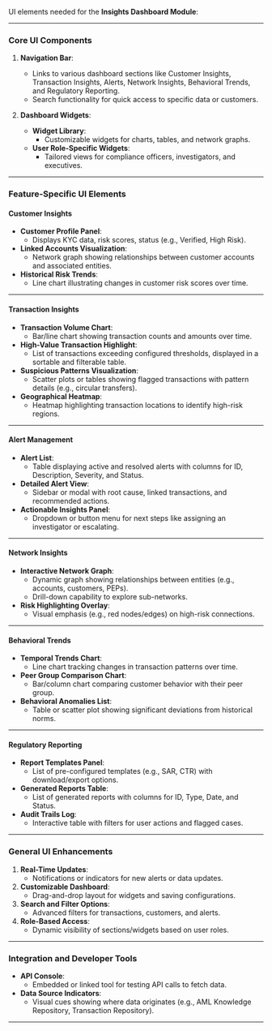 UI elements needed for the **Insights Dashboard Module**:

---

### **Core UI Components**

1. **Navigation Bar**:
   - Links to various dashboard sections like Customer Insights, Transaction Insights, Alerts, Network Insights, Behavioral Trends, and Regulatory Reporting.
   - Search functionality for quick access to specific data or customers.

2. **Dashboard Widgets**:
   - **Widget Library**:
     - Customizable widgets for charts, tables, and network graphs.
   - **User Role-Specific Widgets**:
     - Tailored views for compliance officers, investigators, and executives.

---

### **Feature-Specific UI Elements**

#### **Customer Insights**
- **Customer Profile Panel**:
  - Displays KYC data, risk scores, status (e.g., Verified, High Risk).
- **Linked Accounts Visualization**:
  - Network graph showing relationships between customer accounts and associated entities.
- **Historical Risk Trends**:
  - Line chart illustrating changes in customer risk scores over time.

---

#### **Transaction Insights**
- **Transaction Volume Chart**:
  - Bar/line chart showing transaction counts and amounts over time.
- **High-Value Transaction Highlight**:
  - List of transactions exceeding configured thresholds, displayed in a sortable and filterable table.
- **Suspicious Patterns Visualization**:
  - Scatter plots or tables showing flagged transactions with pattern details (e.g., circular transfers).
- **Geographical Heatmap**:
  - Heatmap highlighting transaction locations to identify high-risk regions.

---

#### **Alert Management**
- **Alert List**:
  - Table displaying active and resolved alerts with columns for ID, Description, Severity, and Status.
- **Detailed Alert View**:
  - Sidebar or modal with root cause, linked transactions, and recommended actions.
- **Actionable Insights Panel**:
  - Dropdown or button menu for next steps like assigning an investigator or escalating.

---

#### **Network Insights**
- **Interactive Network Graph**:
  - Dynamic graph showing relationships between entities (e.g., accounts, customers, PEPs).
  - Drill-down capability to explore sub-networks.
- **Risk Highlighting Overlay**:
  - Visual emphasis (e.g., red nodes/edges) on high-risk connections.

---

#### **Behavioral Trends**
- **Temporal Trends Chart**:
  - Line chart tracking changes in transaction patterns over time.
- **Peer Group Comparison Chart**:
  - Bar/column chart comparing customer behavior with their peer group.
- **Behavioral Anomalies List**:
  - Table or scatter plot showing significant deviations from historical norms.

---

#### **Regulatory Reporting**
- **Report Templates Panel**:
  - List of pre-configured templates (e.g., SAR, CTR) with download/export options.
- **Generated Reports Table**:
  - List of generated reports with columns for ID, Type, Date, and Status.
- **Audit Trails Log**:
  - Interactive table with filters for user actions and flagged cases.

---

### **General UI Enhancements**
1. **Real-Time Updates**:
   - Notifications or indicators for new alerts or data updates.
2. **Customizable Dashboard**:
   - Drag-and-drop layout for widgets and saving configurations.
3. **Search and Filter Options**:
   - Advanced filters for transactions, customers, and alerts.
4. **Role-Based Access**:
   - Dynamic visibility of sections/widgets based on user roles.

---

### **Integration and Developer Tools**
- **API Console**:
  - Embedded or linked tool for testing API calls to fetch data.
- **Data Source Indicators**:
  - Visual cues showing where data originates (e.g., AML Knowledge Repository, Transaction Repository).

---
